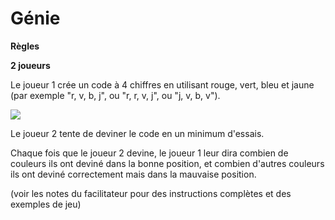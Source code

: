 # Génie

**Règles**

**2 joueurs**

Le joueur 1 crée un code à 4 chiffres en utilisant rouge, vert, bleu et jaune (par exemple "r, v, b, j", ou "r, r, v, j", ou "j, v, b, v").

![](https://github.com/supportingami/sami-maths-club/blob/master/maths-club-pack/images/mastermind-1.png?raw=true)

Le joueur 2 tente de deviner le code en un minimum d'essais.

Chaque fois que le joueur 2 devine, le joueur 1 leur dira combien de couleurs ils ont deviné dans la bonne position, et combien d'autres couleurs ils ont deviné correctement mais dans la mauvaise position.

(voir les notes du facilitateur pour des instructions complètes et des exemples de jeu)
